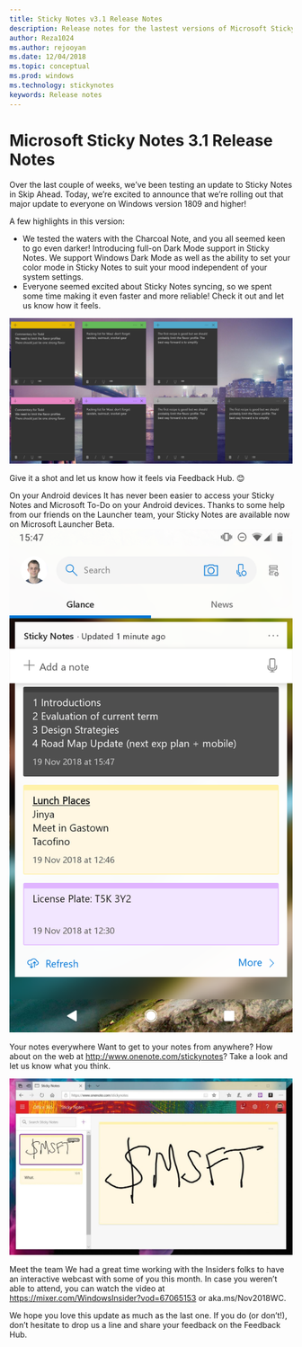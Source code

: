 ```yaml
---
title: Sticky Notes v3.1 Release Notes
description: Release notes for the lastest versions of Microsoft Sticky Notes. 
author: Reza1024
ms.author: rejooyan
ms.date: 12/04/2018
ms.topic: conceptual
ms.prod: windows
ms.technology: stickynotes
keywords: Release notes
---
```

# Microsoft Sticky Notes 3.1 Release Notes

Over the last couple of weeks, we’ve been testing an update to Sticky Notes in Skip Ahead. Today, we’re excited to announce that we’re rolling out that major update to everyone on Windows version 1809 and higher!
 

A few highlights in this version:
 
* We tested the waters with the Charcoal Note, and you all seemed keen to go even darker!  Introducing full-on Dark Mode support in Sticky Notes. We support Windows Dark Mode as well as the ability to set your color mode in Sticky Notes to suit your mood independent of your system settings.
* Everyone seemed excited about Sticky Notes syncing, so we spent some time making it even faster and more reliable! Check it out and let us know how it feels.

![Sticky Notes in Dark Mode](DarkTheme.png)
  
Give it a shot and let us know how it feels via Feedback Hub. 😊
 
On your Android devices 
It has never been easier to access your Sticky Notes and Microsoft To-Do on your Android devices. Thanks to some help from our friends on the Launcher team, your Sticky Notes are available now on Microsoft Launcher Beta. 
![Sticky Notes in Microsoft Lancher](NotesOnLauncher.png)
     
Your notes everywhere
Want to get to your notes from anywhere? How about on the web at http://www.onenote.com/stickynotes? Take a look and let us know what you think.

![Sticky Notes on Web](StickyNotesWeb.jpg)
  
Meet the team
We had a great time working with the Insiders folks to have an interactive webcast with some of you this month.  In case you weren’t able to attend, you can watch the video at https://mixer.com/WindowsInsider?vod=67065153  or aka.ms/Nov2018WC.
 
We hope you love this update as much as the last one.  If you do (or don’t!), don’t hesitate to drop us a line and share your feedback on the Feedback Hub.  
